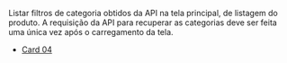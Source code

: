 Listar filtros de categoria obtidos da API na tela principal, de listagem do produto. A requisição da API para recuperar as categorias deve ser feita uma única vez após o carregamento da tela.

- [Card 04](https://github.com/my-org/my-repo/tree/master/wireframes/card_04.png)
